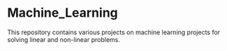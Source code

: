 # Machine_Learning
This repository contains various projects on machine learning projects for solving linear and non-linear problems.
